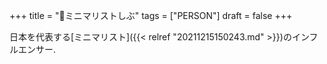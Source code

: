 +++
title = "👨ミニマリストしぶ"
tags = ["PERSON"]
draft = false
+++

日本を代表する[ミニマリスト]({{< relref "20211215150243.md" >}})のインフルエンサー.
